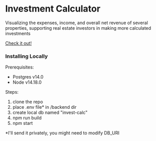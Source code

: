 # Investment Calculator

Visualizing the expenses, income, and overall net revenue of several properties,
supporting real estate investors in making more calculated investments

[Check it out!](https://shpigler-investment-calculator.herokuapp.com/)

### Installing Locally

Prerequisites:
- Postgres v14.0
- Node v14.18.0

Steps:
1. clone the repo
2. place .env file* in /backend dir
3. create local db named "invest-calc"
4. npm run build
5. npm start

*I'll send it privately, you might need to modify DB_URI